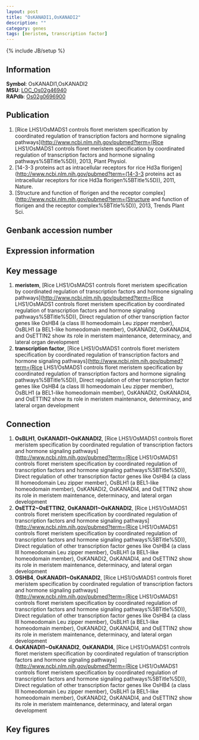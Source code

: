 ```yaml
---
layout: post
title: "OsKANADI1,OsKANADI2"
description: ""
category: genes
tags: [meristem, transcription factor]
---
```

{% include JB/setup %}

## Information
__Symbol__: OsKANADI1,OsKANADI2  
__MSU__: [LOC_Os02g46940](http://rice.plantbiology.msu.edu/cgi-bin/ORF_infopage.cgi?orf=LOC_Os02g46940)  
__RAPdb__: [Os02g0696900](http://rapdb.dna.affrc.go.jp/viewer/gbrowse_details/irgsp1?name=Os02g0696900)  

## Publication
1. [Rice LHS1/OsMADS1 controls floret meristem specification by coordinated regulation of transcription factors and hormone signaling pathways](http://www.ncbi.nlm.nih.gov/pubmed?term=(Rice LHS1/OsMADS1 controls floret meristem specification by coordinated regulation of transcription factors and hormone signaling pathways%5BTitle%5D)), 2013, Plant Physiol.
2. [14-3-3 proteins act as intracellular receptors for rice Hd3a florigen](http://www.ncbi.nlm.nih.gov/pubmed?term=(14-3-3 proteins act as intracellular receptors for rice Hd3a florigen%5BTitle%5D)), 2011, Nature.
3. [Structure and function of florigen and the receptor complex](http://www.ncbi.nlm.nih.gov/pubmed?term=(Structure and function of florigen and the receptor complex%5BTitle%5D)), 2013, Trends Plant Sci.

## Genbank accession number

## Expression information

## Key message
1. __meristem__, [Rice LHS1/OsMADS1 controls floret meristem specification by coordinated regulation of transcription factors and hormone signaling pathways](http://www.ncbi.nlm.nih.gov/pubmed?term=(Rice LHS1/OsMADS1 controls floret meristem specification by coordinated regulation of transcription factors and hormone signaling pathways%5BTitle%5D)),  Direct regulation of other transcription factor genes like OsHB4 (a class III homeodomain Leu zipper member), OsBLH1 (a BEL1-like homeodomain member), OsKANADI2, OsKANADI4, and OsETTIN2 show its role in meristem maintenance, determinacy, and lateral organ development
2. __transcription factor__, [Rice LHS1/OsMADS1 controls floret meristem specification by coordinated regulation of transcription factors and hormone signaling pathways](http://www.ncbi.nlm.nih.gov/pubmed?term=(Rice LHS1/OsMADS1 controls floret meristem specification by coordinated regulation of transcription factors and hormone signaling pathways%5BTitle%5D)),  Direct regulation of other transcription factor genes like OsHB4 (a class III homeodomain Leu zipper member), OsBLH1 (a BEL1-like homeodomain member), OsKANADI2, OsKANADI4, and OsETTIN2 show its role in meristem maintenance, determinacy, and lateral organ development

## Connection
1. __OsBLH1__, __OsKANADI1~OsKANADI2__, [Rice LHS1/OsMADS1 controls floret meristem specification by coordinated regulation of transcription factors and hormone signaling pathways](http://www.ncbi.nlm.nih.gov/pubmed?term=(Rice LHS1/OsMADS1 controls floret meristem specification by coordinated regulation of transcription factors and hormone signaling pathways%5BTitle%5D)),  Direct regulation of other transcription factor genes like OsHB4 (a class III homeodomain Leu zipper member), OsBLH1 (a BEL1-like homeodomain member), OsKANADI2, OsKANADI4, and OsETTIN2 show its role in meristem maintenance, determinacy, and lateral organ development
2. __OsETT2~OsETTIN2__, __OsKANADI1~OsKANADI2__, [Rice LHS1/OsMADS1 controls floret meristem specification by coordinated regulation of transcription factors and hormone signaling pathways](http://www.ncbi.nlm.nih.gov/pubmed?term=(Rice LHS1/OsMADS1 controls floret meristem specification by coordinated regulation of transcription factors and hormone signaling pathways%5BTitle%5D)),  Direct regulation of other transcription factor genes like OsHB4 (a class III homeodomain Leu zipper member), OsBLH1 (a BEL1-like homeodomain member), OsKANADI2, OsKANADI4, and OsETTIN2 show its role in meristem maintenance, determinacy, and lateral organ development
3. __OSHB4__, __OsKANADI1~OsKANADI2__, [Rice LHS1/OsMADS1 controls floret meristem specification by coordinated regulation of transcription factors and hormone signaling pathways](http://www.ncbi.nlm.nih.gov/pubmed?term=(Rice LHS1/OsMADS1 controls floret meristem specification by coordinated regulation of transcription factors and hormone signaling pathways%5BTitle%5D)),  Direct regulation of other transcription factor genes like OsHB4 (a class III homeodomain Leu zipper member), OsBLH1 (a BEL1-like homeodomain member), OsKANADI2, OsKANADI4, and OsETTIN2 show its role in meristem maintenance, determinacy, and lateral organ development
4. __OsKANADI1~OsKANADI2__, __OsKANADI4__, [Rice LHS1/OsMADS1 controls floret meristem specification by coordinated regulation of transcription factors and hormone signaling pathways](http://www.ncbi.nlm.nih.gov/pubmed?term=(Rice LHS1/OsMADS1 controls floret meristem specification by coordinated regulation of transcription factors and hormone signaling pathways%5BTitle%5D)),  Direct regulation of other transcription factor genes like OsHB4 (a class III homeodomain Leu zipper member), OsBLH1 (a BEL1-like homeodomain member), OsKANADI2, OsKANADI4, and OsETTIN2 show its role in meristem maintenance, determinacy, and lateral organ development

## Key figures


